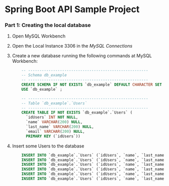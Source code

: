 # Spring Boot API Sample Project

### Part 1: Creating the local database

1. Open MySQL Workbench

2. Open the Local Instance 3306 in the *MySQL Connections*

3. Create a new database running the following commands at MySQL Workbench:
    ```sql
        -- -----------------------------------------------------
        -- Schema db_example
        -- -----------------------------------------------------
        CREATE SCHEMA IF NOT EXISTS `db_example` DEFAULT CHARACTER SET utf8 ;
        USE `db_example` ;

        -- -----------------------------------------------------
        -- Table `db_example`.`Users`
        -- -----------------------------------------------------
        CREATE TABLE IF NOT EXISTS `db_example`.`Users` (
          `idUsers` INT NOT NULL,
          `name` VARCHAR(200) NULL,
          `last_name` VARCHAR(200) NULL,
          `email` VARCHAR(200) NULL,
          PRIMARY KEY (`idUsers`))
    ```
4. Insert some Users to the database
    ```sql
        INSERT INTO `db_example`.`Users` (`idUsers`, `name`, `last_name`, `email`) VALUES ('1', 'Debbie', 'Ly', 'debbie@generation.org');
        INSERT INTO `db_example`.`Users` (`idUsers`, `name`, `last_name`, `email`) VALUES ('2', 'Cleon', 'Grant', 'cleon@generation.org');
        INSERT INTO `db_example`.`Users` (`idUsers`, `name`, `last_name`, `email`) VALUES ('3', 'Carlos', 'Echeverry', 'carlos@generation.org');
        INSERT INTO `db_example`.`Users` (`idUsers`, `name`, `last_name`, `email`) VALUES ('4', 'Elise', 'Guimarães', 'elise@generation.org');
        INSERT INTO `db_example`.`Users` (`idUsers`, `name`, `last_name`, `email`) VALUES ('5', 'Ian', 'Munene', 'ian@generation.org');
        INSERT INTO `db_example`.`Users` (`idUsers`, `name`, `last_name`, `email`) VALUES ('6', 'Santiago', 'Carrillo', 'santiago@generation.org');
    ```

